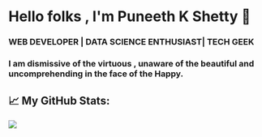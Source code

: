 #                                                   Hello folks , I'm Puneeth K Shetty 👋

###                                              WEB DEVELOPER | DATA SCIENCE ENTHUSIAST| TECH GEEK
###                                I am dismissive of the virtuous , unaware of the beautiful and uncomprehending in the face of the Happy.
 

##                                                         📈 My GitHub Stats:	

![](https://github-readme-stats.vercel.app/api?username=PuneethKshetty&show_icons=true&title_color=f07&icon_color=79ff97&text_color=9f9f9f&bg_color=151515)	
